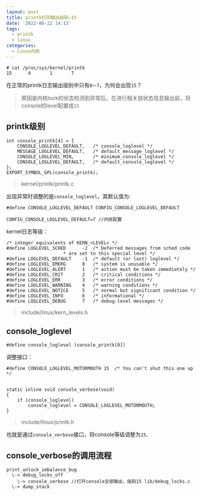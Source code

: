 ```yaml
---
layout: post
title: printk打印输出级别—15
date: '2022-06-22 14:13'
tags:
  - printk
  - linux
categories:
  - Linux内核
---
```


```
# cat /proc/sys/kernel/printk
15      4       1       7
```
在正常的printk日志输出级别中只有`0～7`，为何会出现`15`？

> 原因是内核lock的状态检测到异常后，在进行相关锁状态信息输出前，将console的level配置成`15`

<!--more-->

## printk级别

```
int console_printk[4] = {                                        
    CONSOLE_LOGLEVEL_DEFAULT,   /* console_loglevel */           
    MESSAGE_LOGLEVEL_DEFAULT,   /* default_message_loglevel */   
    CONSOLE_LOGLEVEL_MIN,       /* minimum_console_loglevel */   
    CONSOLE_LOGLEVEL_DEFAULT,   /* default_console_loglevel */   
};                                                               
EXPORT_SYMBOL_GPL(console_printk);                               
```
> kernel/printk/printk.c

出现异常时调整的是`console_loglevel`，其默认值为:

```
#define CONSOLE_LOGLEVEL_DEFAULT CONFIG_CONSOLE_LOGLEVEL_DEFAULT

CONFIG_CONSOLE_LOGLEVEL_DEFAULT=7 //内核配置
```

kernel日志等级：

```
/* integer equivalents of KERN_<LEVEL> */                                
#define LOGLEVEL_SCHED      -2  /* Deferred messages from sched code     
                     * are set to this special level */                  
#define LOGLEVEL_DEFAULT    -1  /* default (or last) loglevel */         
#define LOGLEVEL_EMERG      0   /* system is unusable */                 
#define LOGLEVEL_ALERT      1   /* action must be taken immediately */   
#define LOGLEVEL_CRIT       2   /* critical conditions */                
#define LOGLEVEL_ERR        3   /* error conditions */                   
#define LOGLEVEL_WARNING    4   /* warning conditions */                 
#define LOGLEVEL_NOTICE     5   /* normal but significant condition */   
#define LOGLEVEL_INFO       6   /* informational */                      
#define LOGLEVEL_DEBUG      7   /* debug-level messages */               
```
> include/linux/kern_levels.h


## console_loglevel

```
#define console_loglevel (console_printk[0])
```

调整接口：

```
#define CONSOLE_LOGLEVEL_MOTORMOUTH 15  /* You can't shut this one up */


static inline void console_verbose(void)                  
{                                                         
    if (console_loglevel)                                 
        console_loglevel = CONSOLE_LOGLEVEL_MOTORMOUTH;   
}                                                         
```
> include/linux/printk.h

也就是通过`console_verbose`接口，将console等级调整为`15`.


## console_verbose的调用流程

```
print_unlock_imbalance_bug
  \-> debug_locks_off
    \-> console_verbose //打开console全部输出，级别15 lib/debug_locks.c
  \-> dump_stack
```
